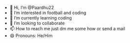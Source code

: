 - 👋 Hi, I’m @Paardhu22
- 👀 I’m interested in football and coding 
- 🌱 I’m currently learning coding 
- 💞️ I’m looking to collaborate
- 📫 How to reach me just dm me some how or send a mail
- 😄 Pronouns: He/Him


<!---
Paardhu22/Paardhu22 is a ✨ special ✨ repository because its `README.md` (this file) appears on your GitHub profile.
You can click the Preview link to take a look at your changes.
--->
